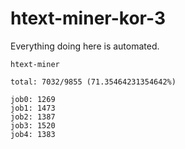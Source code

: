 # htext-miner-kor-3

Everything doing here is automated.

```
htext-miner

total: 7032/9855 (71.35464231354642%)

job0: 1269
job1: 1473
job2: 1387
job3: 1520
job4: 1383
```